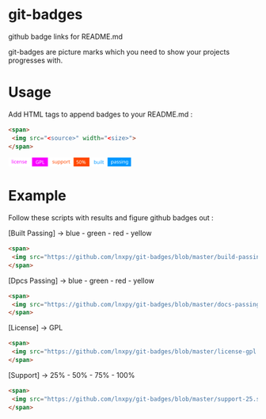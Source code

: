 # git-badges
github badge links for README.md

git-badges are picture marks which you need to show your projects progresses with.

# Usage

Add HTML tags to append badges to your README.md :

 ```html
<span>
  <img src="<source>" width="<size>">
</span>
```

<span>
  <img src="https://github.com/lnxpy/git-badges/blob/master/license-gpl.svg" width="80px">
  <img src="https://github.com/lnxpy/git-badges/blob/master/support-50.svg" width="80px">
  <img src="https://github.com/lnxpy/git-badges/blob/master/build-passing-blue.svg" width="80px">
</span>

# Example

Follow these scripts with results and figure github badges out :

[Built Passing] -> blue - green - red - yellow
 ```html
<span>
  <img src="https://github.com/lnxpy/git-badges/blob/master/build-passing-blue.svg" width="80px">
</span>
```

[Dpcs Passing] -> blue - green - red - yellow
 ```html
<span>
  <img src="https://github.com/lnxpy/git-badges/blob/master/docs-passing-blue.svg" width="80px">
</span>
```

[License] -> GPL
 ```html
<span>
  <img src="https://github.com/lnxpy/git-badges/blob/master/license-gpl.svg" width="80px">
</span>
```

[Support] -> 25% - 50% - 75% - 100%
 ```html
<span>
  <img src="https://github.com/lnxpy/git-badges/blob/master/support-25.svg" width="80px">
</span>
```
